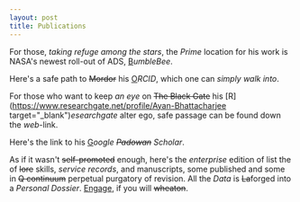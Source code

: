 ```yaml
---
layout: post
title: Publications
---
```


For those, *taking refuge among the stars*, the *Prime* location for his work is NASA's newest roll-out of ADS, [B](https://ui.adsabs.harvard.edu/public-libraries/HSdfai8rQSS6QnpJAK52_A)*umbleBee*.

Here's a safe path to ~~Mordor~~ his [O](https://orcid.org/0000-0002-2878-4025)*RCID*, which one can *simply walk into*.

For those who want to keep *an eye* on ~~The Black Gate~~ his [R](https://www.researchgate.net/profile/Ayan-Bhattacharjee target="_blank")*esearchgate* alter ego, safe passage can be found down the *web*-link.

Here's the link to his [G](https://scholar.google.com/citations?hl=en&user=mBT1-hwAAAAJ&view_op=list_works)*oogle ~~Padowan~~ Scholar*.



As if it wasn't ~~self-promoted~~ enough, here's the *enterprise* edition of list the of ~~lore~~ skills, *service records*, and manuscripts, some published and some in ~~Q continuum~~ perpetual purgatory of revision. All the *Data* is ~~La~~forged into a *Personal Dossier*. [Engage](CV_AB_2024_NEW_3page.pdf), if you will ~~wheaton~~.
